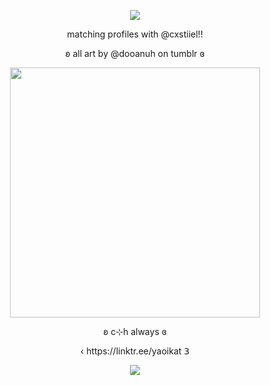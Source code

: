 <p align="center">
 <img src="https://komarev.com/ghpvc/?username=yaoikat&color=blue&style=plastic&label=☆"
</p>
 <p align="center">
matching profiles with @cxstiiel!!
  </p>

  <p align="center">
ʚ all art by @dooanuh on tumblr ɞ
   
<p align="center">
  <img src="https://i.postimg.cc/KvsqfZ5X/castiel.png" width="400">
</p>

<p align="center">
ʚ c⊹h always ɞ

<p align="center">
‹ https://linktr.ee/yaoikat 𝟥

<p align="center">
<img src="https://spotify-github-profile.kittinanx.com/api/view?uid=lpmqz3bufqngt56rz8g8mtxxc&cover_image=true&theme=novatorem&show_offline=true&background_color=121212&interchange=true">
</p>


